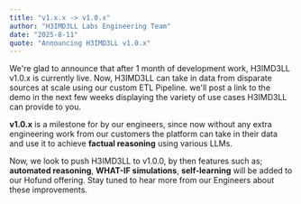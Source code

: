 ```yaml
---
title: "v1.x.x -> v1.0.x"
author: "H3IMD3LL Labs Engineering Team"
date: "2025-8-11"
quote: "Announcing H3IMD3LL v1.0.x"
---
```


We're glad to announce that after 1 month of development work, H3IMD3LL v1.0.x is currently live. Now, H3IMD3LL can take in data from disparate sources at scale using our custom ETL Pipeline. we'll post a link to the demo in the next few weeks displaying the variety of use cases H3IMD3LL can provide to you.

**v1.0.x** is a milestone for by our engineers, since now without any extra engineering work from our customers the platform can take in their data and use it to achieve **factual reasoning** using various LLMs.

Now, we look to push H3IMD3LL to v1.0.0, by then features such as; **automated reasoning**, **WHAT-IF simulations**, **self-learning** will be added to our Hofund offering. Stay tuned to hear more from our Engineers about these improvements.
